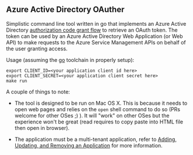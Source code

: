 Azure Active Directory OAuther
------------------------------

Simplistic command line tool written in go that implements an Azure Active Directory [authorization code grant flow](https://msdn.microsoft.com/en-us/library/azure/dn645542.aspx)
to retrieve an OAuth token. The token can be used by an Azure Active Directory Web Application (or Web API)
to make requests to the Azure Service Management APIs on behalf of the user granting access. 

Usage (assuming the [go](http://golang.org) toolchain in properly setup):
```
export CLIENT_ID=<your application client id here>
export CLIENT_SECRET=<your application client secret here>
make run
```

A couple of things to note:

* The tool is designed to be run on Mac OS X. This is because it needs to open web pages and relies on the `open`
  shell command to do so (PRs welcome for other OSes ;) ). It will "work" on other OSes but the experience won't
  be great (read requires to copy paste into HTML file then open in browser).

* The application must be a multi-tenant application, refer to [Adding, Updating, and Removing an Application](https://msdn.microsoft.com/en-us/library/azure/dn132599.aspx)
  for more information.

